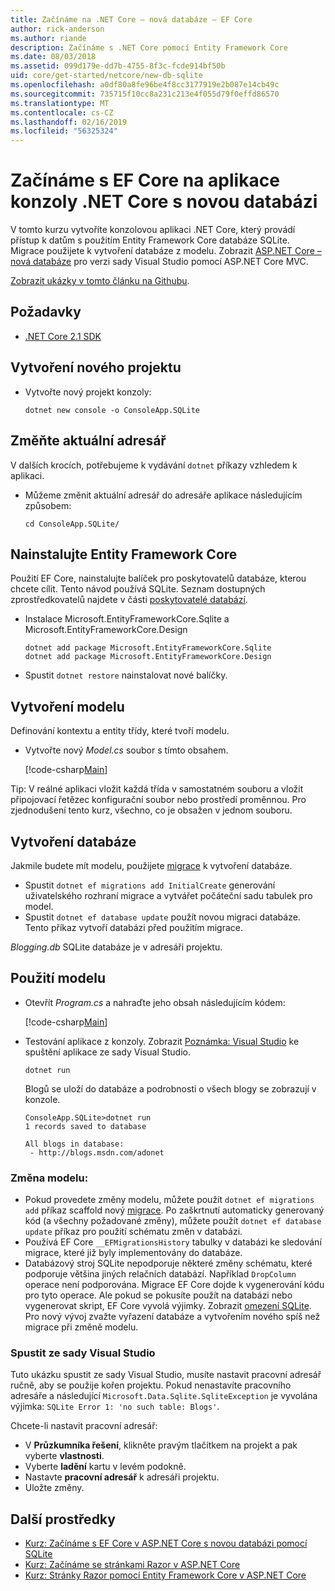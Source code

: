 ```yaml
---
title: Začínáme na .NET Core – nová databáze – EF Core
author: rick-anderson
ms.author: riande
description: Začínáme s .NET Core pomocí Entity Framework Core
ms.date: 08/03/2018
ms.assetid: 099d179e-dd7b-4755-8f3c-fcde914bf50b
uid: core/get-started/netcore/new-db-sqlite
ms.openlocfilehash: a0df80a8fe96be4f8cc3177919e2b087e14cb49c
ms.sourcegitcommit: 735715f10cc8a231c213e4f055d79f0effd86570
ms.translationtype: MT
ms.contentlocale: cs-CZ
ms.lasthandoff: 02/16/2019
ms.locfileid: "56325324"
---
```

# <a name="getting-started-with-ef-core-on-net-core-console-app-with-a-new-database"></a>Začínáme s EF Core na aplikace konzoly .NET Core s novou databázi

V tomto kurzu vytvoříte konzolovou aplikaci .NET Core, který provádí přístup k datům s použitím Entity Framework Core databáze SQLite. Migrace použijete k vytvoření databáze z modelu. Zobrazit [ASP.NET Core – nová databáze](xref:core/get-started/aspnetcore/new-db) pro verzi sady Visual Studio pomocí ASP.NET Core MVC.

[Zobrazit ukázky v tomto článku na Githubu](https://github.com/aspnet/EntityFramework.Docs/tree/master/samples/core/GetStarted/NetCore/ConsoleApp.SQLite).

## <a name="prerequisites"></a>Požadavky

* [.NET Core 2.1 SDK](https://www.microsoft.com/net/core)

## <a name="create-a-new-project"></a>Vytvoření nového projektu

* Vytvořte nový projekt konzoly:

  ``` Console
  dotnet new console -o ConsoleApp.SQLite
  ```
## <a name="change-the-current-directory"></a>Změňte aktuální adresář

V dalších krocích, potřebujeme k vydávání `dotnet` příkazy vzhledem k aplikaci.

* Můžeme změnit aktuální adresář do adresáře aplikace následujícím způsobem:

  ``` Console
  cd ConsoleApp.SQLite/
  ```
## <a name="install-entity-framework-core"></a>Nainstalujte Entity Framework Core

Použití EF Core, nainstalujte balíček pro poskytovatelů databáze, kterou chcete cílit. Tento návod používá SQLite. Seznam dostupných zprostředkovatelů najdete v části [poskytovatelé databází](../../providers/index.md).

* Instalace Microsoft.EntityFrameworkCore.Sqlite a Microsoft.EntityFrameworkCore.Design

  ```Console
  dotnet add package Microsoft.EntityFrameworkCore.Sqlite
  dotnet add package Microsoft.EntityFrameworkCore.Design
  ```

* Spustit `dotnet restore` nainstalovat nové balíčky.

## <a name="create-the-model"></a>Vytvoření modelu

Definování kontextu a entity třídy, které tvoří modelu.

* Vytvořte nový *Model.cs* soubor s tímto obsahem.

  [!code-csharp[Main](../../../../samples/core/GetStarted/NetCore/ConsoleApp.SQLite/Model.cs)]

Tip: V reálné aplikaci vložit každá třída v samostatném souboru a vložit připojovací řetězec konfigurační soubor nebo prostředí proměnnou. Pro zjednodušení tento kurz, všechno, co je obsažen v jednom souboru.

## <a name="create-the-database"></a>Vytvoření databáze

Jakmile budete mít modelu, použijete [migrace](xref:core/managing-schemas/migrations/index) k vytvoření databáze.

* Spustit `dotnet ef migrations add InitialCreate` generování uživatelského rozhraní migrace a vytvářet počáteční sadu tabulek pro model.
* Spustit `dotnet ef database update` použít novou migraci databáze. Tento příkaz vytvoří databázi před použitím migrace.

*Blogging.db* SQLite databáze je v adresáři projektu.

## <a name="use-the-model"></a>Použití modelu

* Otevřít *Program.cs* a nahraďte jeho obsah následujícím kódem:

  [!code-csharp[Main](../../../../samples/core/GetStarted/NetCore/ConsoleApp.SQLite/Program.cs)]

* Testování aplikace z konzoly. Zobrazit [Poznámka: Visual Studio](#vs) ke spuštění aplikace ze sady Visual Studio.

  `dotnet run`

  Blogů se uloží do databáze a podrobnosti o všech blogy se zobrazují v konzole.

  ```Console
  ConsoleApp.SQLite>dotnet run
  1 records saved to database

  All blogs in database:
   - http://blogs.msdn.com/adonet
  ```

### <a name="changing-the-model"></a>Změna modelu:

- Pokud provedete změny modelu, můžete použít `dotnet ef migrations add` příkaz scaffold nový [migrace](xref:core/managing-schemas/migrations/index). Po zaškrtnutí automaticky generovaný kód (a všechny požadované změny), můžete použít `dotnet ef database update` příkaz pro použití schématu změn v databázi.
- Používá EF Core `__EFMigrationsHistory` tabulky v databázi ke sledování migrace, které již byly implementovány do databáze.
- Databázový stroj SQLite nepodporuje některé změny schématu, které podporuje většina jiných relačních databází. Například `DropColumn` operace není podporována. Migrace EF Core dojde k vygenerování kódu pro tyto operace. Ale pokud se pokusíte použít na databázi nebo vygenerovat skript, EF Core vyvolá výjimky. Zobrazit [omezení SQLite](../../providers/sqlite/limitations.md). Pro nový vývoj zvažte vyřazení databáze a vytvořením nového spíš než migrace při změně modelu.

<a name="vs"></a>
### <a name="run-from-visual-studio"></a>Spustit ze sady Visual Studio

Tuto ukázku spustit ze sady Visual Studio, musíte nastavit pracovní adresář ručně, aby se použije kořen projektu. Pokud nenastavíte pracovního adresáře a následující `Microsoft.Data.Sqlite.SqliteException` je vyvolána výjimka: `SQLite Error 1: 'no such table: Blogs'`.

Chcete-li nastavit pracovní adresář:

* V **Průzkumníka řešení**, klikněte pravým tlačítkem na projekt a pak vyberte **vlastnosti**.
* Vyberte **ladění** kartu v levém podokně.
* Nastavte **pracovní adresář** k adresáři projektu.
* Uložte změny.

## <a name="additional-resources"></a>Další prostředky

* [Kurz: Začínáme s EF Core v ASP.NET Core s novou databázi pomocí SQLite](xref:core/get-started/aspnetcore/new-db)
* [Kurz: Začínáme se stránkami Razor v ASP.NET Core](https://docs.microsoft.com/aspnet/core/tutorials/razor-pages/razor-pages-start)
* [Kurz: Stránky Razor pomocí Entity Framework Core v ASP.NET Core](https://docs.microsoft.com/aspnet/core/data/ef-rp/intro)
